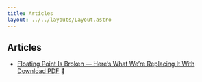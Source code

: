 ```yaml
---
title: Articles
layout: ../../layouts/Layout.astro
---
```


## Articles

- [Floating Point Is Broken — Here’s What We’re Replacing It With](/articles/floating-point)  
  [Download PDF](/articles/floating-point/floating-point.pdf) 📄
